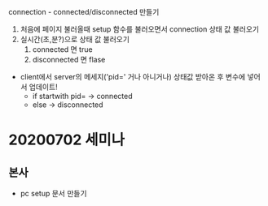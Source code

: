 connection - connected/disconnected 만들기



1. 처음에 페이지 불러올때 setup 함수를 불러오면서 connection 상태 값 불러오기
2. 실시간(초,분?)으로 상태 값 불러오기
   1. connected 면 true
   2. disconnected 면 flase

- client에서 server의 메세지('pid=' 거나 아니거나) 상태값 받아온 후 변수에 넣어서 업데이트!
  - if startwith pid= -> connected
  - else -> disconnected







# 20200702 세미나

## 본사

- pc setup 문서 만들기